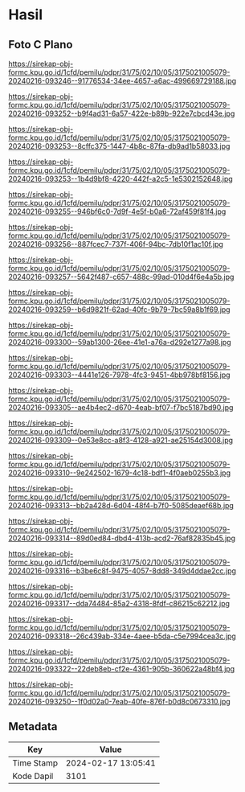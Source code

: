 # Hasil

## Foto C Plano

https://sirekap-obj-formc.kpu.go.id/1cfd/pemilu/pdpr/31/75/02/10/05/3175021005079-20240216-093246--91776534-34ee-4657-a6ac-499669729188.jpg

https://sirekap-obj-formc.kpu.go.id/1cfd/pemilu/pdpr/31/75/02/10/05/3175021005079-20240216-093252--b9f4ad31-6a57-422e-b89b-922e7cbcd43e.jpg

https://sirekap-obj-formc.kpu.go.id/1cfd/pemilu/pdpr/31/75/02/10/05/3175021005079-20240216-093253--8cffc375-1447-4b8c-87fa-db9ad1b58033.jpg

https://sirekap-obj-formc.kpu.go.id/1cfd/pemilu/pdpr/31/75/02/10/05/3175021005079-20240216-093253--1b4d9bf8-4220-442f-a2c5-1e5302152648.jpg

https://sirekap-obj-formc.kpu.go.id/1cfd/pemilu/pdpr/31/75/02/10/05/3175021005079-20240216-093255--946bf6c0-7d9f-4e5f-b0a6-72af459f81f4.jpg

https://sirekap-obj-formc.kpu.go.id/1cfd/pemilu/pdpr/31/75/02/10/05/3175021005079-20240216-093256--887fcec7-737f-406f-94bc-7db10f1ac10f.jpg

https://sirekap-obj-formc.kpu.go.id/1cfd/pemilu/pdpr/31/75/02/10/05/3175021005079-20240216-093257--5642f487-c657-488c-99ad-010d4f6e4a5b.jpg

https://sirekap-obj-formc.kpu.go.id/1cfd/pemilu/pdpr/31/75/02/10/05/3175021005079-20240216-093259--b6d9821f-62ad-40fc-9b79-7bc59a8b1f69.jpg

https://sirekap-obj-formc.kpu.go.id/1cfd/pemilu/pdpr/31/75/02/10/05/3175021005079-20240216-093300--59ab1300-26ee-41e1-a76a-d292e1277a98.jpg

https://sirekap-obj-formc.kpu.go.id/1cfd/pemilu/pdpr/31/75/02/10/05/3175021005079-20240216-093303--4441e126-7978-4fc3-9451-4bb978bf8156.jpg

https://sirekap-obj-formc.kpu.go.id/1cfd/pemilu/pdpr/31/75/02/10/05/3175021005079-20240216-093305--ae4b4ec2-d670-4eab-bf07-f7bc5187bd90.jpg

https://sirekap-obj-formc.kpu.go.id/1cfd/pemilu/pdpr/31/75/02/10/05/3175021005079-20240216-093309--0e53e8cc-a8f3-4128-a921-ae25154d3008.jpg

https://sirekap-obj-formc.kpu.go.id/1cfd/pemilu/pdpr/31/75/02/10/05/3175021005079-20240216-093310--9e242502-1679-4c18-bdf1-4f0aeb0255b3.jpg

https://sirekap-obj-formc.kpu.go.id/1cfd/pemilu/pdpr/31/75/02/10/05/3175021005079-20240216-093313--bb2a428d-6d04-48f4-b7f0-5085deaef68b.jpg

https://sirekap-obj-formc.kpu.go.id/1cfd/pemilu/pdpr/31/75/02/10/05/3175021005079-20240216-093314--89d0ed84-dbd4-413b-acd2-76af82835b45.jpg

https://sirekap-obj-formc.kpu.go.id/1cfd/pemilu/pdpr/31/75/02/10/05/3175021005079-20240216-093316--b3be6c8f-9475-4057-8dd8-349d4ddae2cc.jpg

https://sirekap-obj-formc.kpu.go.id/1cfd/pemilu/pdpr/31/75/02/10/05/3175021005079-20240216-093317--dda74484-85a2-4318-8fdf-c86215c62212.jpg

https://sirekap-obj-formc.kpu.go.id/1cfd/pemilu/pdpr/31/75/02/10/05/3175021005079-20240216-093318--26c439ab-334e-4aee-b5da-c5e7994cea3c.jpg

https://sirekap-obj-formc.kpu.go.id/1cfd/pemilu/pdpr/31/75/02/10/05/3175021005079-20240216-093322--22deb8eb-cf2e-4361-905b-360622a48bf4.jpg

https://sirekap-obj-formc.kpu.go.id/1cfd/pemilu/pdpr/31/75/02/10/05/3175021005079-20240216-093250--1f0d02a0-7eab-40fe-876f-b0d8c0673310.jpg


## Metadata

| Key        | Value               |
| ---------- | ------------------- |
| Time Stamp | 2024-02-17 13:05:41 |
| Kode Dapil | 3101                |



